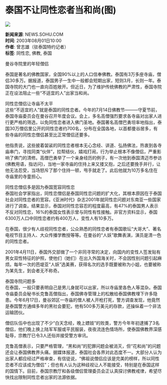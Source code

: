 # 泰国不让同性恋者当和尚(图)

![](https://photo.sohu.com/37/86/Img211688637.jpg)

**新闻来源**: NEWS.SOHU.COM  
**时间**: 2003年08月01日10:00  
**作者**: 曾志雄（驻泰国特约记者）  
**标签**: 同性恋, 佛教, 泰国

曼谷寺院里的年轻僧侣

泰国是著名的佛教国家，全国90%以上的人口信奉佛教。泰国有3万多座寺庙，僧侣30多万。据报道，泰国男子一生中一般都会短期出家，短则3月，长则一年。泰国寺院的大门也一直向百姓敞开。但近日，为了维护传统佛教的严肃性，泰国寺院正在设法阻止一些“不适宜的人”出家当和尚。  

同性恋僧侣让寺庙不太平  
这些“不适宜的人”就是泰国的同性恋者。今年的7月14日佛教节———守夏节前，泰国寺庙委员会在曼谷召开年度会议。会上，多名高僧强烈要求各寺庙对出家人进行更严格的筛选，以免同性恋者进入佛门圣地。泰国著名高僧巴勇坦率地指出，泰国30万僧侣里公开的同性恋者约700名，分布在全国各地，以首都曼谷居多，有些寺庙的同性恋僧侣甚至比正常僧侣还要多。  

他指责说，这些披着袈裟的同性恋者根本无心念经、讲道、弘扬佛法，热衷到各寺庙串门，寻找同类“伙伴”，拉帮结伙，嬉戏打闹，行为举止根本不像僧侣，严重影响了佛门的清修。高僧巴勇举了一个亲身经历的例子，有一次他到泰国清迈市参访(佛教用语，指访问)，当地一家寺庙的住持上来又搂又抱，之后还要挽手并行，让他无法忍受，当场怒斥了那个住持一顿，甩手就走了。此后他就为10万多名住在寺庙里的寺童担心。  

同性恋僧侣多是因为泰国宽容同性恋  
泰国社会学家指出，同性恋僧侣是泰国同性恋问题的扩大化，其根本原因在于泰国社会对同性恋者的宽容。《亚洲时代》杂志2001年就同性恋问题对东南亚一些国家进行了调查。结果显示，泰国对同性恋容忍的程度最高，有47%的泰国男人表示不反对同性恋，16%的泰国女性表示曾与同性有性接触。非官方资料显示，泰国6300万人口中同性恋者约有400万人，变性人有10多万。  

在泰国，很少有人歧视同性恋者，公众熟悉的同性恋者有泰国歌坛“大哥大”、著名电视节目主持人、大众传播学教授等等。在曼谷的“人妖”歌舞表演，演员是清一色的同性恋者。  

2001年4月11日，泰国外交部做了一个非同寻常的决定，向国内的变性人签发贴有男女双性特征的护照，使他们（她们）在出入外国海关时，不会因性别问题引起麻烦。每年一次的芭堤亚“人妖”选美赛，获得名次的选手既要被称为小姐，也要被称为某先生，到会者无不称奇。  

泰国寺院问题多  
在泰国，一般只要表明自己是男儿身就可以出家，所以寺庙里各色人等混杂。泰国寺庙委员会秘书长克鲁高僧指出，泰国佛寺管理上的松散给泰国佛教埋下许多隐患。今年6月17日，曼谷郊区一寺庙的僧人被人开枪打死，警方调查发现，他竟然是泰国警方通缉多年的黑社会要犯，他有500多万美元的存款，还操纵着一个非法运输团伙。  

僧侣队伍中也出现了不少“白天念经，晚上嫖妓”的败类，警方今年年初逮捕了3名僧侣，他们晚上换上陆军军服或平民服装，夜夜流连色情场所，使泰国佛教界深感耻辱，宗教厅已令3人还俗并接受警方审讯。  

克鲁高僧表示，只要严格管理，“黑和尚”的犯罪问题会被消灭，但“花和尚”的问题还会让泰国佛教界头痛。据媒体报道，泰国社会各界对此态度不一。大部分人认为出家人都应经过严格审查，有信徒说，“佛祖说僧侣应该是完美的榜样，所以同性恋者不应该成为僧侣”；但也有人认为这种歧视让人不能接受，特别是在泰国这样的国情下。目前，泰国宗教厅和各级僧侣管理委员会正认真探讨佛教戒律，希望尽快找出限制同性恋者出家的法源依据。
<!-- tcd_original_link http://news.sohu.com/36/86/news211688636.shtml -->
